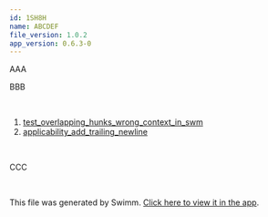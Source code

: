 ```yaml
---
id: 1SH8H
name: ABCDEF
file_version: 1.0.2
app_version: 0.6.3-0
---
```


<!-- Intro - Do not remove this comment --> 
 AAA

BBB

<br/>

<!-- Steps - Do not remove this comment --> 
1. [test_overlapping_hunks_wrong_context_in_swm](http://localhost:5000/#/repos/gtMYBGkMmfphS6DieumG/docs/0XANV9qOgKkT859syrww) 
2. [applicability_add_trailing_newline](http://localhost:5000/#/repos/gtMYBGkMmfphS6DieumG/docs/18PTFOi4RGUVR8pM98mI) 


<br/>

<!-- Summary - Do not remove this comment --> 
 CCC

<br/>

This file was generated by Swimm. [Click here to view it in the app](http://localhost:5000/#/repos/ls4DA2fLasmQuEbT4ipw/docs/1SH8H).